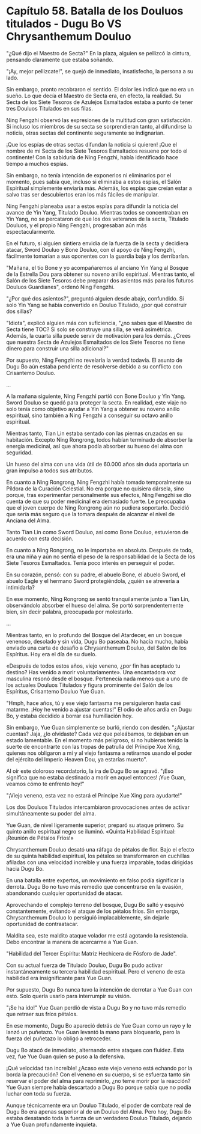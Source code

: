 
# Capítulo 58. Batalla de los Douluos titulados - Dugu Bo VS Chrysanthemum Douluo


"¿Qué dijo el Maestro de Secta?" En la plaza, alguien se pellizcó la cintura, pensando claramente que estaba soñando.

"¡Ay, mejor pellizcate!", se quejó de inmediato, insatisfecho, la persona a su lado.

Sin embargo, pronto recobraron el sentido. El dolor les indicó que no era un sueño. Lo que decía el Maestro de Secta era, en efecto, la realidad. Su Secta de los Siete Tesoros de Azulejos Esmaltados estaba a punto de tener tres Douluos Titulados en sus filas.

Ning Fengzhi observó las expresiones de la multitud con gran satisfacción. Si incluso los miembros de su secta se sorprendieran tanto, al difundirse la noticia, otras sectas del continente seguramente se indignarían.

¡Que los espías de otras sectas difundan la noticia si quieren! ¡Que el nombre de mi Secta de los Siete Tesoros Esmaltados resuene por todo el continente! Con la sabiduría de Ning Fengzhi, había identificado hace tiempo a muchos espías.

Sin embargo, no tenía intención de exponerlos ni eliminarlos por el momento, pues sabía que, incluso si eliminaba a estos espías, el Salón Espiritual simplemente enviaría más. Además, los espías que creían estar a salvo tras ser descubiertos eran los más fáciles de manipular.

Ning Fengzhi planeaba usar a estos espías para difundir la noticia del avance de Yin Yang, Titulado Douluo. Mientras todos se concentraban en Yin Yang, no se percataron de que los dos veteranos de la secta, Titulado Douluos, y el propio Ning Fengzhi, progresaban aún más espectacularmente.

En el futuro, si alguien sintiera envidia de la fuerza de la secta y decidiera atacar, Sword Douluo y Bone Douluo, con el apoyo de Ning Fengzhi, fácilmente tomarían a sus oponentes con la guardia baja y los derribarían.

"Mañana, el tío Bone y yo acompañaremos al anciano Yin Yang al Bosque de la Estrella Dou para obtener su noveno anillo espiritual. Mientras tanto, el Salón de los Siete Tesoros debe preparar dos asientos más para los futuros Douluos Guardianes", ordenó Ning Fengzhi.

"¿Por qué dos asientos?", preguntó alguien desde abajo, confundido. Si solo Yin Yang se había convertido en Douluo Titulado, ¿por qué construir dos sillas?

"Idiota", explicó alguien más con suficiencia, "¿no sabes que el Maestro de Secta tiene TOC? Si solo se construye una silla, se verá asimétrica. Además, la cuarta silla puede servir de motivación para los demás. ¿Crees que nuestra Secta de Azulejos Esmaltados de los Siete Tesoros no tiene dinero para construir una silla adicional?"

Por supuesto, Ning Fengzhi no revelaría la verdad todavía. El asunto de Dugu Bo aún estaba pendiente de resolverse debido a su conflicto con Crisantemo Douluo.

...

A la mañana siguiente, Ning Fengzhi partió con Bone Douluo y Yin Yang. Sword Douluo se quedó para proteger la secta. En realidad, este viaje no solo tenía como objetivo ayudar a Yin Yang a obtener su noveno anillo espiritual, sino también a Ning Fengzhi a conseguir su octavo anillo espiritual.

Mientras tanto, Tian Lin estaba sentado con las piernas cruzadas en su habitación. Excepto Ning Rongrong, todos habían terminado de absorber la energía medicinal, así que ahora podía absorber su hueso del alma con seguridad.

Un hueso del alma con una vida útil de 60.000 años sin duda aportaría un gran impulso a todos sus atributos.

En cuanto a Ning Rongrong, Ning Fengzhi había tomado temporalmente su Píldora de la Curación Celestial. No era porque no quisiera dársela, sino porque, tras experimentar personalmente sus efectos, Ning Fengzhi se dio cuenta de que su poder medicinal era demasiado fuerte. Le preocupaba que el joven cuerpo de Ning Rongrong aún no pudiera soportarlo. Decidió que sería más seguro que la tomara después de alcanzar el nivel de Anciana del Alma.

Tanto Tian Lin como Sword Douluo, así como Bone Douluo, estuvieron de acuerdo con esta decisión.

En cuanto a Ning Rongrong, no le importaba en absoluto. Después de todo, era una niña y aún no sentía el peso de la responsabilidad de la Secta de los Siete Tesoros Esmaltados. Tenía poco interés en perseguir el poder.

En su corazón, pensó: con su padre, el abuelo Bone, el abuelo Sword, el abuelo Eagle y el hermano Sword protegiéndola, ¿quién se atrevería a intimidarla?

En ese momento, Ning Rongrong se sentó tranquilamente junto a Tian Lin, observándolo absorber el hueso del alma. Se portó sorprendentemente bien, sin decir palabra, preocupada por molestarlo.

...

Mientras tanto, en lo profundo del Bosque del Atardecer, en un bosque venenoso, desolado y sin vida, Dugu Bo paseaba. No hacía mucho, había enviado una carta de desafío a Chrysanthemum Douluo, del Salón de los Espíritus. Hoy era el día de su duelo.

«Después de todos estos años, viejo veneno, ¿por fin has aceptado tu destino? Has venido a morir voluntariamente». Una encantadora voz masculina resonó desde el bosque. Pertenecía nada menos que a uno de los actuales Douluos Titulados y figura prominente del Salón de los Espíritus, Crisantemo Douluo Yue Guan.

"Hmph, hace años, tú y ese viejo fantasma me persiguieron hasta casi matarme. ¡Hoy he venido a ajustar cuentas!" El odio de años ardía en Dugu Bo, y estaba decidido a borrar esa humillación hoy.

Sin embargo, Yue Guan simplemente se burló, riendo con desdén. "¿Ajustar cuentas? Jaja, ¿lo olvidaste? Cada vez que peleábamos, te dejaban en un estado lamentable. En el momento más peligroso, si no hubieras tenido la suerte de encontrarte con las tropas de patrulla del Príncipe Xue Xing, quienes nos obligaron a mí y al viejo fantasma a retirarnos usando el poder del ejército del Imperio Heaven Dou, ya estarías muerto".

Al oír este doloroso recordatorio, la ira de Dugu Bo se agravó. "¡Eso significa que no estaba destinado a morir en aquel entonces! ¡Yue Guan, veamos cómo te enfrento hoy!"

"¡Viejo veneno, esta vez no estará el Príncipe Xue Xing para ayudarte!"

Los dos Douluos Titulados intercambiaron provocaciones antes de activar simultáneamente su poder del alma.

Yue Guan, de nivel ligeramente superior, preparó su ataque primero. Su quinto anillo espiritual negro se iluminó. «Quinta Habilidad Espiritual: ¡Reunión de Pétalos Fríos!»

Chrysanthemum Douluo desató una ráfaga de pétalos de flor. Bajo el efecto de su quinta habilidad espiritual, los pétalos se transformaron en cuchillas afiladas con una velocidad increíble y una fuerza imparable, todas dirigidas hacia Dugu Bo.

En una batalla entre expertos, un movimiento en falso podía significar la derrota. Dugu Bo no tuvo más remedio que concentrarse en la evasión, abandonando cualquier oportunidad de atacar.

Aprovechando el complejo terreno del bosque, Dugu Bo saltó y esquivó constantemente, evitando el ataque de los pétalos fríos. Sin embargo, Chrysanthemum Douluo lo persiguió implacablemente, sin dejarle oportunidad de contraatacar.

Maldita sea, este maldito ataque volador me está agotando la resistencia. Debo encontrar la manera de acercarme a Yue Guan.

"Habilidad del Tercer Espíritu: Matriz Hechicera de Fósforo de Jade".

Con su actual fuerza de Titulado Douluo, Dugu Bo pudo activar instantáneamente su tercera habilidad espiritual. Pero el veneno de esta habilidad era insignificante para Yue Guan.

Por supuesto, Dugu Bo nunca tuvo la intención de derrotar a Yue Guan con esto. Solo quería usarlo para interrumpir su visión.

"¡Se ha ido!" Yue Guan perdió de vista a Dugu Bo y no tuvo más remedio que retraer sus fríos pétalos.

En ese momento, Dugu Bo apareció detrás de Yue Guan como un rayo y le lanzó un puñetazo. Yue Guan levantó la mano para bloquearlo, pero la fuerza del puñetazo lo obligó a retroceder.

Dugu Bo atacó de inmediato, alternando entre ataques con fluidez. Esta vez, fue Yue Guan quien se puso a la defensiva.

¡Qué velocidad tan increíble! ¿Acaso este viejo veneno está echando por la borda la precaución? Con el veneno en su cuerpo, si se esfuerza tanto sin reservar el poder del alma para reprimirlo, ¿no teme morir por la reacción? Yue Guan siempre había descartado a Dugu Bo porque sabía que no podía luchar con toda su fuerza.

Aunque técnicamente era un Douluo Titulado, el poder de combate real de Dugu Bo era apenas superior al de un Douluo del Alma. Pero hoy, Dugu Bo estaba desatando toda la fuerza de un verdadero Douluo Titulado, dejando a Yue Guan profundamente inquieta.